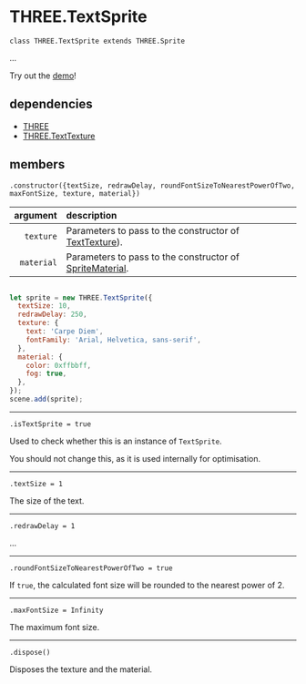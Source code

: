 # THREE.TextSprite

`class THREE.TextSprite extends THREE.Sprite`

...

Try out the [demo](https://seregpie.github.io/THREE.TextSprite/)!

## dependencies

- [THREE](https://github.com/mrdoob/three.js)
- [THREE.TextTexture](https://github.com/SeregPie/THREE.TextTexture)

## members

`.constructor({textSize, redrawDelay, roundFontSizeToNearestPowerOfTwo, maxFontSize, texture, material})`

| argument | description |
| ---: | :--- |
| `texture` | Parameters to pass to the constructor of [TextTexture](https://github.com/SeregPie/THREE.TextTexture)). |
| `material` | Parameters to pass to the constructor of [SpriteMaterial](https://threejs.org/docs/index.html#api/materials/SpriteMaterial). |

```javascript

let sprite = new THREE.TextSprite({
  textSize: 10,
  redrawDelay: 250,
  texture: {
    text: 'Carpe Diem',
    fontFamily: 'Arial, Helvetica, sans-serif',
  },
  material: {
    color: 0xffbbff,
    fog: true,
  },
});
scene.add(sprite);

```

---

`.isTextSprite = true`

Used to check whether this is an instance of `TextSprite`.

You should not change this, as it is used internally for optimisation.

---

`.textSize = 1`

The size of the text.

---

`.redrawDelay = 1`

...

---

`.roundFontSizeToNearestPowerOfTwo = true`

If `true`, the calculated font size will be rounded to the nearest power of 2.

---

`.maxFontSize = Infinity`

The maximum font size.

---

`.dispose()`

Disposes the texture and the material.
